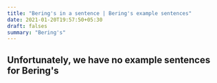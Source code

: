 ```yaml
---
title: "Bering's in a sentence | Bering's example sentences"
date: 2021-01-20T19:57:50+05:30
draft: falses
summary: "Bering's"
---
```

## Unfortunately, we have no example sentences for Bering's                 
